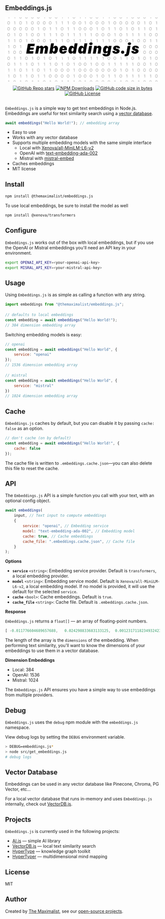 ## Embeddings.js

<img src="public/logo.png" alt="Embeddings.js — Simple Embeddings library for Node.js" class="logo" />

<div class="badges" style="text-align: center; margin-top: 10px;">
<a href="https://github.com/themaximal1st/embeddings.js"><img alt="GitHub Repo stars" src="https://img.shields.io/github/stars/themaximal1st/embeddings.js"></a>
<a href="https://www.npmjs.com/package/@themaximalist/embeddings.js"><img alt="NPM Downloads" src="https://img.shields.io/npm/dt/%40themaximalist%2Fembeddings.js"></a>
<a href="https://github.com/themaximal1st/embeddings.js"><img alt="GitHub code size in bytes" src="https://img.shields.io/github/languages/code-size/themaximal1st/embeddings.js"></a>
<a href="https://github.com/themaximal1st/embeddings.js"><img alt="GitHub License" src="https://img.shields.io/github/license/themaximal1st/embeddings.js"></a>
</div>
<br />

`Embeddings.js` is a simple way to get text embeddings in Node.js. Embeddings are useful for text similarity search using a [vector database](https://vectordbjs.themaximalist.com/).

```javascript
await embeddings("Hello World!"); // embedding array
```

-   Easy to use
-   Works with any vector database
-   Supports multiple embedding models with the same simple interface
    -   Local with [Xenova/all-MiniLM-L6-v2](https://huggingface.co/Xenova/all-MiniLM-L6-v2)
    -   OpenAI with [text-embedding-ada-002](https://platform.openai.com/docs/guides/embeddings/how-to-get-embeddings)
    -   Mistral with [mistral-embed](https://docs.mistral.ai/platform/client/#embeddings)
-   Caches embeddings
-   MIT license



## Install

```bash
npm install @themaximalist/embeddings.js
```

To use local embeddings, be sure to install the model as well

```bash
npm install @xenova/transformers
```

## Configure

`Embeddings.js` works out of the box with local embeddings, but if you use the OpenAI or Mistral embeddings you'll need an API key in your environment.

```bash
export OPENAI_API_KEY=<your-openai-api-key>
export MISRAL_API_KEY=<your-mistral-api-key>
```



## Usage

Using `Embeddings.js` is as simple as calling a function with any string.

```javascript
import embeddings from "@themaximalist/embeddings.js";

// defaults to local embeddings
const embedding = await embeddings("Hello World!");
// 384 dimension embedding array
```

Switching embedding models is easy:
```javascript
// openai
const embedding = await embeddings("Hello World", {
    service: "openai"
});
// 1536 dimension embedding array

// mistral
const embedding = await embeddings("Hello World", {
    service: "mistral"
})
// 1024 dimension embedding array
```

## Cache
`Embeddings.js` caches by default, but you can disable it by passing `cache: false` as an option.

```javascript
// don't cache (on by default)
const embedding = await embeddings("Hello World!", {
    cache: false
});
```

The cache file is written to `.embeddings.cache.json`—you can also delete this file to reset the cache.

## API

The `Embeddings.js` API is a simple function you call with your text, with an optional config object.


```javascript
await embeddings(
    input, // Text input to compute embeddings
    {
        service: "openai", // Embedding service
        model: "text-embedding-ada-002", // Embedding model
        cache: true, // Cache embeddings
        cache_file: ".embeddings.cache.json", // Cache file
    }
);
```

**Options**

* **`service`** `<string>`: Embedding service provider. Default is `transformers`, a local embedding provider.
* **`model`** `<string>`: Embedding service model. Default is `Xenova/all-MiniLM-L6-v2`, a local embedding model. If no model is provided, it will use the default for the selected `service`.
* **`cache`** `<bool>`: Cache embeddings. Default is `true`.
* **`cache_file`** `<string>`: Cache file. Default is `.embeddings.cache.json`.

**Response**

`Embeddings.js` returns a `float[]` — an array of floating-point numbers.

```javascript
[ -0.011776604689657688,   0.024298833683133125,  0.0012317118234932423, ... ]
```

The length of the array is the `dimensions` of the embedding. When performing text similarity, you'll want to know the dimensions of your embeddings to use them in a vector database.

**Dimension Embeddings**

* Local: 384
* OpenAI: 1536
* Mistral: 1024

The `Embeddings.js` API ensures you have a simple way to use embeddings from multiple providers.

## Debug

`Embeddings.js` uses the `debug` npm module with the `embeddings.js` namespace.

View debug logs by setting the `DEBUG` environment variable.

```bash
> DEBUG=embeddings.js*
> node src/get_embeddings.js
# debug logs
```


## Vector Database

Embeddings can be used in any vector database like Pinecone, Chroma, PG Vector, etc...

For a local vector database that runs in-memory and uses `Embeddings.js` internally, check out [VectorDB.js](https://vectordbjs.themaximalist.com).



## Projects

`Embeddings.js` is currently used in the following projects:

-   [AI.js](https://aijs.themaximalist.com) — simple AI library
-   [VectorDB.js](https://vectordbjs.themaximalist.com) — local text similarity search
-   [HyperType](https://hypertypelang.com) — knowledge graph toolkit
-   [HyperTyper](https://hypertyper.com) — multidimensional mind mapping


## License

MIT


## Author

Created by [The Maximalist](https://twitter.com/themaximal1st), see our [open-source projects](https://themaximalist.com/products).

